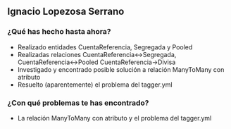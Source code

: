 ## Ignacio Lopezosa Serrano
### ¿Qué has hecho hasta ahora?
- Realizado entidades CuentaReferencia, Segregada y Pooled
- Realizadas relaciones CuentaReferencia<->Segregada, CuentaReferencia<->Pooled CuentaReferencia->Divisa
- Investigado y encontrado posible solución a relación ManyToMany con atributo
- Resuelto (aparentemente) el problema del tagger.yml
### ¿Con qué problemas te has encontrado?
- La relación ManyToMany con atributo y el problema del tagger.yml
<br><br>

